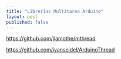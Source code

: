 ```yaml
---
title: "Librerías Multitarea Arduino"
layout: post
published: false
---
```


https://github.com/jlamothe/mthread

https://github.com/ivanseidel/ArduinoThread